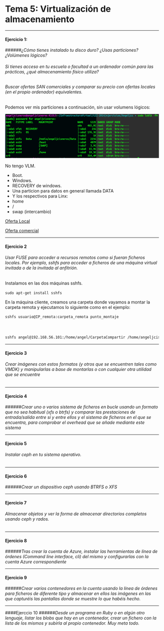# Tema 5: Virtualización de almacenamiento

- - -


#### Ejercicio 1:
######_¿Cómo tienes instalado tu disco duro? ¿Usas particiones? ¿Volúmenes lógicos?_ 
###### _Si tienes acceso en tu escuela o facultad a un ordenador común para las prácticas, ¿qué almacenamiento físico utiliza?_

###### _Buscar ofertas SAN comerciales y comparar su precio con ofertas locales (en el propio ordenador) equivalentes._

Podemos ver mis particiones a continuación, sin usar volumens lógicos:  

![](capturas/eje1tema5.png)

No tengo VLM.
+ Boot.
+ Windows.
+ RECOVERY de windows.
+ Una particion para datos en general llamada DATA
+ Y los respectivos para Linx:
 + home
 + /
 + swap (intercambio)


[Oferta Local](http://www.macnificos.com/product/9311/0/0/1/OWC-ThunderBay-IV-Thunderbolt--16TB.htm)
	

[Oferta comercial](http://www.ebuyer.com/344258-drobo-dr-b800i-2a31-b800i-16tb-8-x-2tb-wd-red-8-bay-san-dr-b800i-2a31-16tb)


-----


#### Ejercicio 2
###### _Usar FUSE para acceder a recursos remotos como si fueran ficheros locales. Por ejemplo, sshfs para acceder a ficheros de una máquina virtual invitada o de la invitada al anfitrión._

Instalamos en las dos máquinas sshfs.

`sudo apt-get install sshfs`

En la máquina cliente, creamos una carpeta donde vayamos a montar la carpeta remota y ejecutamos lo siguiente como en el ejemplo:
``` sh 
sshfs usuario@IP_remota:carpeta_remota punto_montaje



sshfs angel@192.168.56.101:/home/angel/CarpetaCompartir /home/angeljcisneros/carpeta
```

- - -

#### Ejercicio  3
###### _Crear imágenes con estos formatos (y otros que se encuentren tales como VMDK) y manipularlas a base de montarlas o con cualquier otra utilidad que se encuentre_


-----

#### Ejercicio 4
######_Crear uno o varios sistema de ficheros en bucle usando un formato que no sea habitual (xfs o btrfs) y comparar las prestaciones de entrada/salida entre sí y entre ellos y el sistema de ficheros en el que se encuentra, para comprobar el overhead que se añade mediante este sistema_


- - -

#### Ejercicio 5
###### _Instalar ceph en tu sistema operativo._

- - -


#### Ejercicio 6
######_Crear un dispositivo ceph usando BTRFS o XFS_

- - -



#### Ejercicio 7
###### _Almacenar objetos y ver la forma de almacenar directorios completos usando ceph y rados._

- - -

#### Ejercicio 8

######_Tras crear la cuenta de Azure, instalar las herramientas de línea de órdenes (Command line interface, cli) del mismo y configurarlas con la cuenta Azure correspondiente_

- - -


#### Ejercicio 9
######_Crear varios contenedores en la cuenta usando la línea de órdenes para ficheros de diferente tipo y almacenar en ellos las imágenes en las que capturéis las pantallas donde se muestre lo que habéis hecho._

- - -


####Ejerccio 10
######_Desde un programa en Ruby o en algún otro lenguaje, listar los blobs que hay en un contenedor, crear un fichero con la lista de los mismos y subirla al propio contenedor. Muy meta todo._